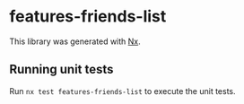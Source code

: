 # features-friends-list

This library was generated with [Nx](https://nx.dev).

## Running unit tests

Run `nx test features-friends-list` to execute the unit tests.
